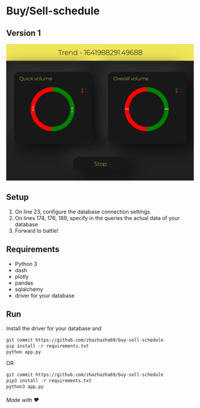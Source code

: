 # Buy/Sell-schedule 
## Version 1
![Screenshot](https://github.com/zhazhazha69/buy-sell-schedule/blob/v1/Screenshot.jpg?raw=true)

## Setup
1. On line 23, configure the database connection settings
2. On lines 174, 176, 189, specify in the queries the actual data of your database
3. Forward to battle!

## Requirements
- Python 3
- dash
- plotly
- pandas
- sqlalchemy
- driver for your database

## Run
Install the driver for your database and
```
git commit https://github.com/zhazhazha69/buy-sell-schedule
pip install -r requirements.txt 
python app.py 
``` 
OR 
```
git commit https://github.com/zhazhazha69/buy-sell-schedule
pip3 install -r requirements.txt
python3 app.py
```

###### Made with ♥️